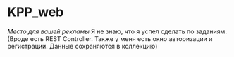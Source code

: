 # KPP_web
*Место для вашей рекламы*
Я не знаю, что я успел сделать по заданиям.
(Вроде есть REST Controller. Также у меня есть окно авторизации и регистрации. Данные сохраняются в коллекцию)
